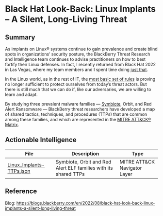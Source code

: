 # Black Hat Look-Back: Linux Implants – A Silent, Long-Living Threat

## Summary

As implants on Linux® systems continue to gain prevalence and create blind spots in organizations’ security posture, the BlackBerry Threat Research and Intelligence team continues to advise practitioners on how to best fortify their Linux defenses. In fact, I recently returned from Black Hat 2022 in Las Vegas, where my team members and I spent time doing [just that](https://blogs.blackberry.com/en/2022/08/linux-threats-a-black-hat-2022-hot-topic).

In the Linux world, as in the rest of IT, the [most basic set of rules](https://wiki.ubuntu.com/BasicSecurity) is proving no longer sufficient to protect ourselves from today’s threat actors. But there is still much that we can do if, like our adversaries, we are willing to learn and adapt.

By studying three prevalent malware families — [Symbiote](https://blogs.blackberry.com/en/2022/06/symbiote-a-new-nearly-impossible-to-detect-linux-threat), Orbit, and Red Alert Ransomware — BlackBerry threat researchers have developed a map of shared tactics, techniques, and procedures (TTPs) that are common among these families, and which are represented in the [MITRE ATT&CK® Matrix](https://attack.mitre.org/).

## Actionable Intelligence

| File | Description | Type | 
|--------|--------|--------|
| [Linux_Implants-TTPs.json](https://github.com/blackberry/threat-research-and-intelligence/blob/main/Blogs%20%26%20Reports/Blogs/2022-08-12%20-%20Black%20Hat%20Look-Back%20Linux%20Implants%20-%20A%20Silent%2C%20Long-Living%20Threat/Linux_Implants-TTPs.json) | Symbiote, Orbit and Red Alert ELF families with its shared TTPs | MITRE ATT&CK Navigator Layer |

## Reference

Blog: https://blogs.blackberry.com/en/2022/08/black-hat-look-back-linux-implants-a-silent-long-living-threat

